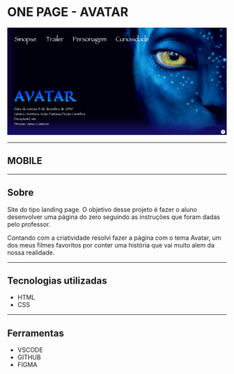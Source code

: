 # ONE PAGE - AVATAR

![](./img/pag_avatar.png)

---

## MOBILE

---
## Sobre
Site do tipo landing page.
O objetivo desse projeto é fazer o aluno desenvolver uma página do zero seguindo
 as instruções que foram dadas pelo professor.

Contando com a criatividade resolvi fazer a página com o tema Avatar, um
dos meus filmes favoritos por conter uma história que vai muito alem da 
nossa realidade.

---

## Tecnologias utilizadas
- HTML
- CSS

---
## Ferramentas
- VSCODE
- GITHUB
- FIGMA


